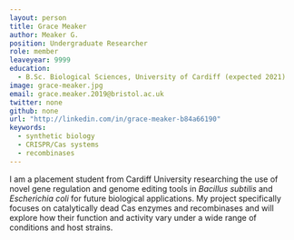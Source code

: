 ```yaml
---
layout: person
title: Grace Meaker
author: Meaker G.
position: Undergraduate Researcher
role: member
leaveyear: 9999
education:
  - B.Sc. Biological Sciences, University of Cardiff (expected 2021)
image: grace-meaker.jpg
email: grace.meaker.2019@bristol.ac.uk
twitter: none
github: none
url: "http://linkedin.com/in/grace-meaker-b84a66190"
keywords:
  - synthetic biology
  - CRISPR/Cas systems
  - recombinases
---
```

I am a placement student from Cardiff University researching the use of novel gene regulation and genome editing tools in _Bacillus subtilis_ and _Escherichia coli_ for future biological applications. My project specifically focuses on catalytically dead Cas enzymes and recombinases and will explore how their function and activity vary under a wide range of conditions and host strains.